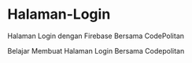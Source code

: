 # Halaman-Login
Halaman Login dengan Firebase Bersama CodePolitan

Belajar Membuat Halaman Login Bersama Codepolitan
